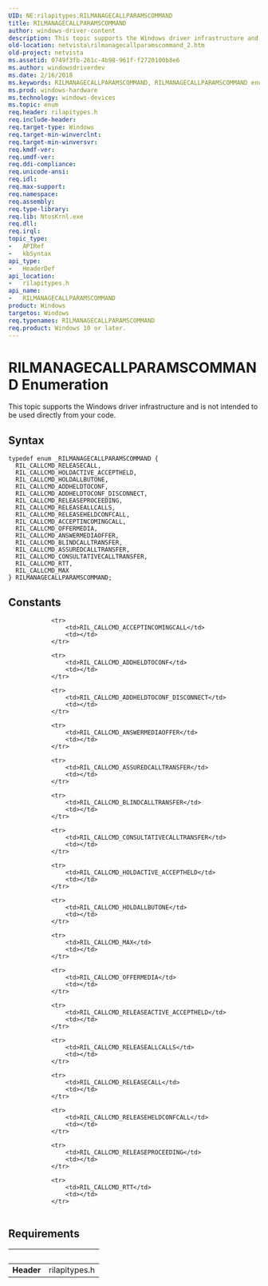 ```yaml
---
UID: NE:rilapitypes.RILMANAGECALLPARAMSCOMMAND
title: RILMANAGECALLPARAMSCOMMAND
author: windows-driver-content
description: This topic supports the Windows driver infrastructure and is not intended to be used directly from your code.
old-location: netvista\rilmanagecallparamscommand_2.htm
old-project: netvista
ms.assetid: 0749f3fb-261c-4b98-961f-f2720100b8e6
ms.author: windowsdriverdev
ms.date: 2/16/2018
ms.keywords: RILMANAGECALLPARAMSCOMMAND, RILMANAGECALLPARAMSCOMMAND enumeration [Network Drivers Starting with Windows Vista], RIL_CALLCMD_ACCEPTINCOMINGCALL, RIL_CALLCMD_ADDHELDTOCONF, RIL_CALLCMD_ADDHELDTOCONF_DISCONNECT, RIL_CALLCMD_ANSWERMEDIAOFFER, RIL_CALLCMD_ASSUREDCALLTRANSFER, RIL_CALLCMD_BLINDCALLTRANSFER, RIL_CALLCMD_CONSULTATIVECALLTRANSFER, RIL_CALLCMD_HOLDACTIVE_ACCEPTHELD, RIL_CALLCMD_HOLDALLBUTONE, RIL_CALLCMD_MAX, RIL_CALLCMD_OFFERMEDIA, RIL_CALLCMD_RELEASEALLCALLS, RIL_CALLCMD_RELEASECALL, RIL_CALLCMD_RELEASEHELDCONFCALL, RIL_CALLCMD_RELEASEPROCEEDING, RIL_CALLCMD_RTT, netvista.rilmanagecallparamscommand_2, rilapitypes/RILMANAGECALLPARAMSCOMMAND, rilapitypes/RIL_CALLCMD_ACCEPTINCOMINGCALL, rilapitypes/RIL_CALLCMD_ADDHELDTOCONF, rilapitypes/RIL_CALLCMD_ADDHELDTOCONF_DISCONNECT, rilapitypes/RIL_CALLCMD_ANSWERMEDIAOFFER, rilapitypes/RIL_CALLCMD_ASSUREDCALLTRANSFER, rilapitypes/RIL_CALLCMD_BLINDCALLTRANSFER, rilapitypes/RIL_CALLCMD_CONSULTATIVECALLTRANSFER, rilapitypes/RIL_CALLCMD_HOLDACTIVE_ACCEPTHELD, rilapitypes/RIL_CALLCMD_HOLDALLBUTONE, rilapitypes/RIL_CALLCMD_MAX, rilapitypes/RIL_CALLCMD_OFFERMEDIA, rilapitypes/RIL_CALLCMD_RELEASEALLCALLS, rilapitypes/RIL_CALLCMD_RELEASECALL, rilapitypes/RIL_CALLCMD_RELEASEHELDCONFCALL, rilapitypes/RIL_CALLCMD_RELEASEPROCEEDING, rilapitypes/RIL_CALLCMD_RTT
ms.prod: windows-hardware
ms.technology: windows-devices
ms.topic: enum
req.header: rilapitypes.h
req.include-header: 
req.target-type: Windows
req.target-min-winverclnt: 
req.target-min-winversvr: 
req.kmdf-ver: 
req.umdf-ver: 
req.ddi-compliance: 
req.unicode-ansi: 
req.idl: 
req.max-support: 
req.namespace: 
req.assembly: 
req.type-library: 
req.lib: NtosKrnl.exe
req.dll: 
req.irql: 
topic_type:
-	APIRef
-	kbSyntax
api_type:
-	HeaderDef
api_location:
-	rilapitypes.h
api_name:
-	RILMANAGECALLPARAMSCOMMAND
product: Windows
targetos: Windows
req.typenames: RILMANAGECALLPARAMSCOMMAND
req.product: Windows 10 or later.
---
```


# RILMANAGECALLPARAMSCOMMAND Enumeration
This topic supports the Windows driver infrastructure and is not intended to be used directly from your code.

## Syntax
````
typedef enum _RILMANAGECALLPARAMSCOMMAND { 
  RIL_CALLCMD_RELEASECALL,
  RIL_CALLCMD_HOLDACTIVE_ACCEPTHELD,
  RIL_CALLCMD_HOLDALLBUTONE,
  RIL_CALLCMD_ADDHELDTOCONF,
  RIL_CALLCMD_ADDHELDTOCONF_DISCONNECT,
  RIL_CALLCMD_RELEASEPROCEEDING,
  RIL_CALLCMD_RELEASEALLCALLS,
  RIL_CALLCMD_RELEASEHELDCONFCALL,
  RIL_CALLCMD_ACCEPTINCOMINGCALL,
  RIL_CALLCMD_OFFERMEDIA,
  RIL_CALLCMD_ANSWERMEDIAOFFER,
  RIL_CALLCMD_BLINDCALLTRANSFER,
  RIL_CALLCMD_ASSUREDCALLTRANSFER,
  RIL_CALLCMD_CONSULTATIVECALLTRANSFER,
  RIL_CALLCMD_RTT,
  RIL_CALLCMD_MAX
} RILMANAGECALLPARAMSCOMMAND;
````

## Constants

<table>
            
                <tr>
                    <td>RIL_CALLCMD_ACCEPTINCOMINGCALL</td>
                    <td></td>
                </tr>
            
                <tr>
                    <td>RIL_CALLCMD_ADDHELDTOCONF</td>
                    <td></td>
                </tr>
            
                <tr>
                    <td>RIL_CALLCMD_ADDHELDTOCONF_DISCONNECT</td>
                    <td></td>
                </tr>
            
                <tr>
                    <td>RIL_CALLCMD_ANSWERMEDIAOFFER</td>
                    <td></td>
                </tr>
            
                <tr>
                    <td>RIL_CALLCMD_ASSUREDCALLTRANSFER</td>
                    <td></td>
                </tr>
            
                <tr>
                    <td>RIL_CALLCMD_BLINDCALLTRANSFER</td>
                    <td></td>
                </tr>
            
                <tr>
                    <td>RIL_CALLCMD_CONSULTATIVECALLTRANSFER</td>
                    <td></td>
                </tr>
            
                <tr>
                    <td>RIL_CALLCMD_HOLDACTIVE_ACCEPTHELD</td>
                    <td></td>
                </tr>
            
                <tr>
                    <td>RIL_CALLCMD_HOLDALLBUTONE</td>
                    <td></td>
                </tr>
            
                <tr>
                    <td>RIL_CALLCMD_MAX</td>
                    <td></td>
                </tr>
            
                <tr>
                    <td>RIL_CALLCMD_OFFERMEDIA</td>
                    <td></td>
                </tr>
            
                <tr>
                    <td>RIL_CALLCMD_RELEASEACTIVE_ACCEPTHELD</td>
                    <td></td>
                </tr>
            
                <tr>
                    <td>RIL_CALLCMD_RELEASEALLCALLS</td>
                    <td></td>
                </tr>
            
                <tr>
                    <td>RIL_CALLCMD_RELEASECALL</td>
                    <td></td>
                </tr>
            
                <tr>
                    <td>RIL_CALLCMD_RELEASEHELDCONFCALL</td>
                    <td></td>
                </tr>
            
                <tr>
                    <td>RIL_CALLCMD_RELEASEPROCEEDING</td>
                    <td></td>
                </tr>
            
                <tr>
                    <td>RIL_CALLCMD_RTT</td>
                    <td></td>
                </tr>
</table>


## Requirements
| &nbsp; | &nbsp; |
| ---- |:---- |
| **Header** | rilapitypes.h |